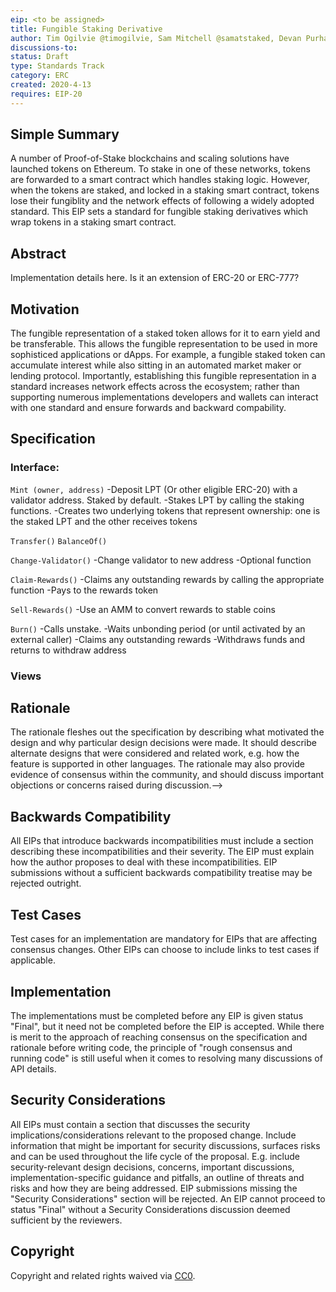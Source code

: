 ```yaml
---
eip: <to be assigned>
title: Fungible Staking Derivative
author: Tim Ogilvie @timogilvie, Sam Mitchell @samatstaked, Devan Purhar @dpurhar27
discussions-to:
status: Draft
type: Standards Track
category: ERC
created: 2020-4-13
requires: EIP-20
---
```


<!--You can leave these HTML comments in your merged EIP and delete the visible duplicate text guides, they will not appear and may be helpful to refer to if you edit it again. This is the suggested template for new EIPs. Note that an EIP number will be assigned by an editor. When opening a pull request to submit your EIP, please use an abbreviated title in the filename, `eip-draft_title_abbrev.md`. The title should be 44 characters or less.-->

## Simple Summary
<!--"If you can't explain it simply, you don't understand it well enough." Provide a simplified and layman-accessible explanation of the EIP.-->
A number of Proof-of-Stake blockchains and scaling solutions have launched tokens on Ethereum. To stake in one of these networks, tokens are forwarded to a smart contract which handles staking logic. However, when the tokens are staked, and locked in a staking smart contract, tokens lose their fungiblity and the network effects of following a widely adopted standard. This EIP sets a standard for fungible staking derivatives which wrap tokens in a staking smart contract.

## Abstract
<!--A short (~200 word) description of the technical issue being addressed.-->
Implementation details here. Is it an extension of ERC-20 or ERC-777?

## Motivation
<!--The motivation is critical for EIPs that want to change the Ethereum protocol. It should clearly explain why the existing protocol specification is inadequate to address the problem that the EIP solves. EIP submissions without sufficient motivation may be rejected outright.-->
The fungible representation of a staked token allows for it to earn yield and be transferable. This allows the fungible representation to be used in more sophisticed applications or dApps. For example, a fungible staked token can accumulate interest while also sitting in an automated market maker or lending protocol. Importantly, establishing this fungible representation in a standard increases network effects across the ecosystem; rather than supporting numerous implementations developers and wallets can interact with one standard and ensure forwards and backward compability.

## Specification
<!--The technical specification should describe the syntax and semantics of any new feature. The specification should be detailed enough to allow competing, interoperable implementations for any of the current Ethereum platforms (go-ethereum, parity, cpp-ethereum, ethereumj, ethereumjs, and [others](https://github.com/ethereum/wiki/wiki/Clients)).-->

### Interface:

`Mint (owner, address)`
-Deposit LPT (Or other eligible ERC-20) with a validator address. Staked by default.
-Stakes LPT by calling the staking functions. 
-Creates two underlying tokens that represent ownership: one is the staked LPT and the other receives tokens

`Transfer()`
`BalanceOf()`

`Change-Validator()`
-Change validator to new address
-Optional function

`Claim-Rewards()`
-Claims any outstanding rewards by calling the appropriate function
-Pays to the rewards token

`Sell-Rewards()`
-Use an AMM to convert rewards to stable coins 

`Burn()`
-Calls unstake.
-Waits unbonding period (or until activated by an external caller)
-Claims any outstanding rewards
-Withdraws funds and returns to withdraw address

### Views


## Rationale
<!--The rationale fleshes out the specification by describing what motivated the design and why particular design decisions were made. It should describe alternate designs that were considered and related work, e.g. how the feature is supported in other languages. The rationale may also provide evidence of consensus within the community, and should discuss important objections or concerns raised during discussion.-->
The rationale fleshes out the specification by describing what motivated the design and why particular design decisions were made. It should describe alternate designs that were considered and related work, e.g. how the feature is supported in other languages. The rationale may also provide evidence of consensus within the community, and should discuss important objections or concerns raised during discussion.-->

## Backwards Compatibility
<!--All EIPs that introduce backwards incompatibilities must include a section describing these incompatibilities and their severity. The EIP must explain how the author proposes to deal with these incompatibilities. EIP submissions without a sufficient backwards compatibility treatise may be rejected outright.-->
All EIPs that introduce backwards incompatibilities must include a section describing these incompatibilities and their severity. The EIP must explain how the author proposes to deal with these incompatibilities. EIP submissions without a sufficient backwards compatibility treatise may be rejected outright.

## Test Cases
<!--Test cases for an implementation are mandatory for EIPs that are affecting consensus changes. Other EIPs can choose to include links to test cases if applicable.-->
Test cases for an implementation are mandatory for EIPs that are affecting consensus changes. Other EIPs can choose to include links to test cases if applicable.

## Implementation
<!--The implementations must be completed before any EIP is given status "Final", but it need not be completed before the EIP is accepted. While there is merit to the approach of reaching consensus on the specification and rationale before writing code, the principle of "rough consensus and running code" is still useful when it comes to resolving many discussions of API details.-->
The implementations must be completed before any EIP is given status "Final", but it need not be completed before the EIP is accepted. While there is merit to the approach of reaching consensus on the specification and rationale before writing code, the principle of "rough consensus and running code" is still useful when it comes to resolving many discussions of API details.

## Security Considerations
<!--All EIPs must contain a section that discusses the security implications/considerations relevant to the proposed change. Include information that might be important for security discussions, surfaces risks and can be used throughout the life cycle of the proposal. E.g. include security-relevant design decisions, concerns, important discussions, implementation-specific guidance and pitfalls, an outline of threats and risks and how they are being addressed. EIP submissions missing the "Security Considerations" section will be rejected. An EIP cannot proceed to status "Final" without a Security Considerations discussion deemed sufficient by the reviewers.-->
All EIPs must contain a section that discusses the security implications/considerations relevant to the proposed change. Include information that might be important for security discussions, surfaces risks and can be used throughout the life cycle of the proposal. E.g. include security-relevant design decisions, concerns, important discussions, implementation-specific guidance and pitfalls, an outline of threats and risks and how they are being addressed. EIP submissions missing the "Security Considerations" section will be rejected. An EIP cannot proceed to status "Final" without a Security Considerations discussion deemed sufficient by the reviewers.

## Copyright
Copyright and related rights waived via [CC0](https://creativecommons.org/publicdomain/zero/1.0/).
